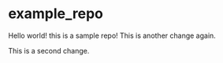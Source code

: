 # example_repo
Hello world! this is a sample repo!
This is another change again. 

This is a second change. 